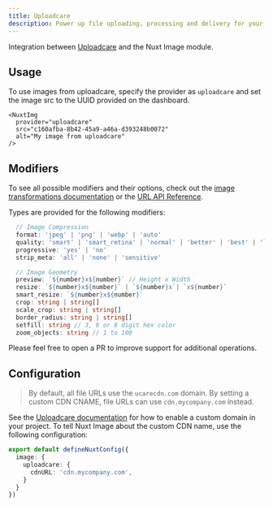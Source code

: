 ```yaml
---
title: Uploadcare
description: Power up file uploading, processing and delivery for your app in one sitting.
---
```


Integration between [Uploadcare](https://uploadcare.com/) and the Nuxt Image module.

## Usage
To use images from uploadcare, specify the provider as `uploadcare` and set the image src to the UUID provided on the dashboard.

```vue [page.vue]
<NuxtImg
  provider="uploadcare"
  src="c160afba-8b42-45a9-a46a-d393248b0072"
  alt="My image from uploadcare"
/>
```


## Modifiers
To see all possible modifiers and their options, check out the [image transformations documentation](https://uploadcare.com/docs/transformations/image/) or the [URL API Reference](https://uploadcare.com/api-refs/url-api/).

Types are provided for the following modifiers:
```ts [src/types/module.ts]
  // Image Compression
  format: 'jpeg' | 'png' | 'webp' | 'auto'
  quality: 'smart' | 'smart_retina' | 'normal' | 'better' | 'best' | 'lighter' | 'lightest'
  progressive: 'yes' | 'no'
  strip_meta: 'all' | 'none' | 'sensitive'

  // Image Geometry
  preview: `${number}x${number}` // Height x Width
  resize: `${number}x${number}` | `${number}x`| `x${number}` 
  smart_resize: `${number}x${number}`
  crop: string | string[]
  scale_crop: string | string[]
  border_radius: string | string[]
  setfill: string // 3, 6 or 8 digit hex color
  zoom_objects: string // 1 to 100
```

Please feel free to open a PR to improve support for additional operations.

## Configuration

> By default, all file URLs use the `ucarecdn.com` domain. By setting a custom CDN CNAME, file URLs can use `cdn.mycompany.com` instead.

See the [Uploadcare documentation](https://uploadcare.com/docs/delivery/cdn/#custom-cdn-cname) for how to enable a custom domain in your project. To tell Nuxt Image about the custom CDN name, use the following configuration:

```ts  [nuxt.config.ts]
export default defineNuxtConfig({
  image: {
    uploadcare: {
      cdnURL: 'cdn.mycompany.com',
    }
  }
})
```
